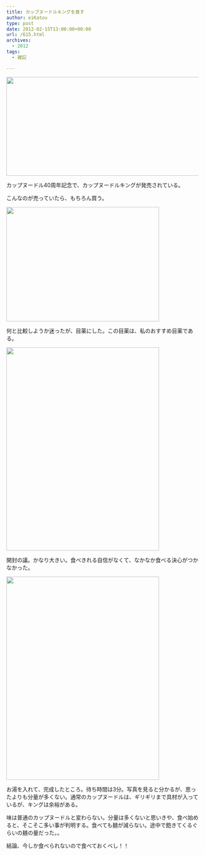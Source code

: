 ```yaml
---
title: カップヌードルキングを食す
author: eiKatou
type: post
date: 2012-02-15T13:00:00+00:00
url: /615.html
archives:
  - 2012
tags:
  - 雑記

---
```

[<img src="/blog/uploads/2012/02/201202_cupnoodle0.jpg" alt="" title="201202_cupnoodle0" width="600" height="259" class="alignleft size-full wp-image-616" srcset="/blog/uploads/2012/02/201202_cupnoodle0.jpg 600w, /blog/uploads/2012/02/201202_cupnoodle0-300x129.jpg 300w, /blog/uploads/2012/02/201202_cupnoodle0-500x215.jpg 500w" sizes="(max-width: 600px) 100vw, 600px" />][1]

カップヌードル40周年記念で、カップヌードルキングが発売されている。
  
こんなのが売っていたら、もちろん買う。

<!--more-->

[<img src="/blog/uploads/2012/02/201202_cupnoodle1.jpg" alt="" title="201202_cupnoodle1" width="400" height="300" class="alignnone size-full wp-image-617" srcset="/blog/uploads/2012/02/201202_cupnoodle1.jpg 400w, /blog/uploads/2012/02/201202_cupnoodle1-300x225.jpg 300w" sizes="(max-width: 400px) 100vw, 400px" />][2]

何と比較しようか迷ったが、目薬にした。この目薬は、私のおすすめ目薬である。

[<img src="/blog/uploads/2012/02/201202_cupnoodle2.jpg" alt="" title="201202_cupnoodle2" width="400" height="533" class="alignnone size-full wp-image-618" />][3]

開封の議。かなり大きい。食べきれる自信がなくて、なかなか食べる決心がつかなかった。

[<img src="/blog/uploads/2012/02/201202_cupnoodle3.jpg" alt="" title="201202_cupnoodle3" width="400" height="533" class="alignnone size-full wp-image-619" />][4]

お湯を入れて、完成したところ。待ち時間は3分。写真を見ると分かるが、思ったよりも分量が多くない。通常のカップヌードルは、ギリギリまで具材が入っているが、キングは余裕がある。

味は普通のカップヌードルと変わらない。分量は多くないと思いきや、食べ始めると、そこそこ多い事が判明する。食べても麺が減らない。途中で飽きてくるぐらいの麺の量だった。。

結論、今しか食べられないので食べておくべし！！

 [1]: http://www.cupnoodle.jp/product/king/index.html
 [2]: /blog/uploads/2012/02/201202_cupnoodle1.jpg
 [3]: /blog/uploads/2012/02/201202_cupnoodle2.jpg
 [4]: /blog/uploads/2012/02/201202_cupnoodle3.jpg
